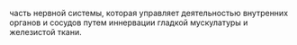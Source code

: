 часть нервной системы, которая управляет деятельностью внутрен­них органов и сосудов путем иннервации гладкой мускулатуры и железистой ткани.